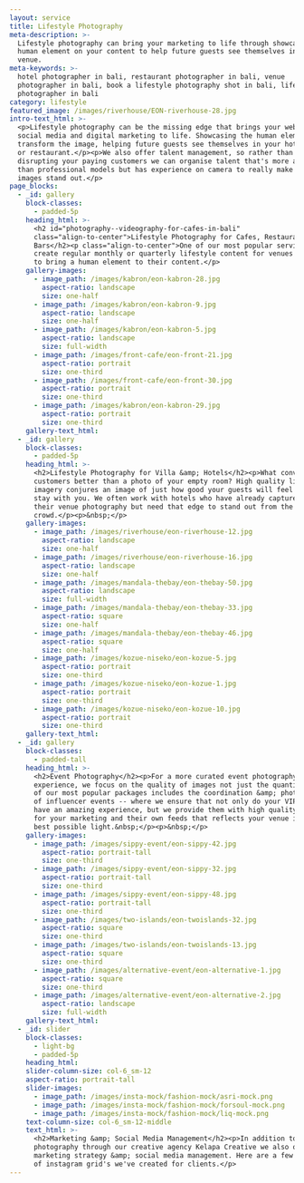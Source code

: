 ```yaml
---
layout: service
title: Lifestyle Photography
meta-description: >-
  Lifestyle photography can bring your marketing to life through showcasing
  human element on your content to help future guests see themselves in your
  venue.
meta-keywords: >-
  hotel photographer in bali, restaurant photographer in bali, venue
  photographer in bali, book a lifestyle photography shot in bali, lifestyle
  photographer in bali
category: lifestyle
featured_image: /images/riverhouse/EON-riverhouse-28.jpg
intro-text_html: >-
  <p>Lifestyle photography can be the missing edge that brings your website,
  social media and digital marketing to life. Showcasing the human element can
  transform the image, helping future guests see themselves in your hotel, bar
  or restaurant.</p><p>We also offer talent management, so rather than
  disrupting your paying customers we can organise talent that's more affordable
  than professional models but has experience on camera to really make your
  images stand out.</p>
page_blocks:
  - _id: gallery
    block-classes:
      - padded-5p
    heading_html: >-
      <h2 id="photography--videography-for-cafes-in-bali"
      class="align-to-center">Lifestyle Photography for Cafes, Restaurants &amp;
      Bars</h2><p class="align-to-center">One of our most popular services is to
      create regular monthly or quarterly lifestyle content for venues that want
      to bring a human element to their content.</p>
    gallery-images:
      - image_path: /images/kabron/eon-kabron-28.jpg
        aspect-ratio: landscape
        size: one-half
      - image_path: /images/kabron/eon-kabron-9.jpg
        aspect-ratio: landscape
        size: one-half
      - image_path: /images/kabron/eon-kabron-5.jpg
        aspect-ratio: landscape
        size: full-width
      - image_path: /images/front-cafe/eon-front-21.jpg
        aspect-ratio: portrait
        size: one-third
      - image_path: /images/front-cafe/eon-front-30.jpg
        aspect-ratio: portrait
        size: one-third
      - image_path: /images/kabron/eon-kabron-29.jpg
        aspect-ratio: portrait
        size: one-third
    gallery-text_html:
  - _id: gallery
    block-classes:
      - padded-5p
    heading_html: >-
      <h2>Lifestyle Photography for Villa &amp; Hotels</h2><p>What converts
      customers better than a photo of your empty room? High quality lifestyle
      imagery conjures an image of just how good your guests will feel when they
      stay with you. We often work with hotels who have already captured all
      their venue photography but need that edge to stand out from the
      crowd.</p><p>&nbsp;</p>
    gallery-images:
      - image_path: /images/riverhouse/eon-riverhouse-12.jpg
        aspect-ratio: landscape
        size: one-half
      - image_path: /images/riverhouse/eon-riverhouse-16.jpg
        aspect-ratio: landscape
        size: one-half
      - image_path: /images/mandala-thebay/eon-thebay-50.jpg
        aspect-ratio: landscape
        size: full-width
      - image_path: /images/mandala-thebay/eon-thebay-33.jpg
        aspect-ratio: square
        size: one-half
      - image_path: /images/mandala-thebay/eon-thebay-46.jpg
        aspect-ratio: square
        size: one-half
      - image_path: /images/kozue-niseko/eon-kozue-5.jpg
        aspect-ratio: portrait
        size: one-third
      - image_path: /images/kozue-niseko/eon-kozue-1.jpg
        aspect-ratio: portrait
        size: one-third
      - image_path: /images/kozue-niseko/eon-kozue-10.jpg
        aspect-ratio: portrait
        size: one-third
    gallery-text_html:
  - _id: gallery
    block-classes:
      - padded-tall
    heading_html: >-
      <h2>Event Photography</h2><p>For a more curated event photography
      experience, we focus on the quality of images not just the quantity. One
      of our most popular packages includes the coordination &amp; photography
      of influencer events -- where we ensure that not only do your VIP guests
      have an amazing experience, but we provide them with high quality imagery
      for your marketing and their own feeds that reflects your venue in the
      best possible light.&nbsp;</p><p>&nbsp;</p>
    gallery-images:
      - image_path: /images/sippy-event/eon-sippy-42.jpg
        aspect-ratio: portrait-tall
        size: one-third
      - image_path: /images/sippy-event/eon-sippy-32.jpg
        aspect-ratio: portrait-tall
        size: one-third
      - image_path: /images/sippy-event/eon-sippy-48.jpg
        aspect-ratio: portrait-tall
        size: one-third
      - image_path: /images/two-islands/eon-twoislands-32.jpg
        aspect-ratio: square
        size: one-third
      - image_path: /images/two-islands/eon-twoislands-13.jpg
        aspect-ratio: square
        size: one-third
      - image_path: /images/alternative-event/eon-alternative-1.jpg
        aspect-ratio: square
        size: one-third
      - image_path: /images/alternative-event/eon-alternative-2.jpg
        aspect-ratio: landscape
        size: full-width
    gallery-text_html:
  - _id: slider
    block-classes:
      - light-bg
      - padded-5p
    heading_html:
    slider-column-size: col-6_sm-12
    aspect-ratio: portrait-tall
    slider-images:
      - image_path: /images/insta-mock/fashion-mock/asri-mock.png
      - image_path: /images/insta-mock/fashion-mock/forsoul-mock.png
      - image_path: /images/insta-mock/fashion-mock/liq-mock.png
    text-column-size: col-6_sm-12-middle
    text_html: >-
      <h2>Marketing &amp; Social Media Management</h2><p>In addition to
      photography through our creative agency Kelapa Creative we also offer
      marketing strategy &amp; social media management. Here are a few examples
      of instagram grid's we've created for clients.</p>
---
```

